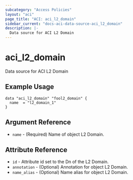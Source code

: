 ```yaml
---
subcategory: "Access Policies"
layout: "aci"
page_title: "ACI: aci_l2_domain"
sidebar_current: "docs-aci-data-source-aci_l2_domain"
description: |-
  Data source for ACI L2 Domain
---
```


# aci_l2_domain #
Data source for ACI L2 Domain

## Example Usage ##

```hcl
data "aci_l2_domain" "fool2_domain" {
  name  = "l2_domain_1"
}
```
## Argument Reference ##
* `name` - (Required) Name of object L2 Domain.

## Attribute Reference

* `id` - Attribute id set to the Dn of the L2 Domain.
* `annotation` - (Optional) Annotation for object L2 Domain.
* `name_alias` - (Optional) Name alias for object L2 Domain.
